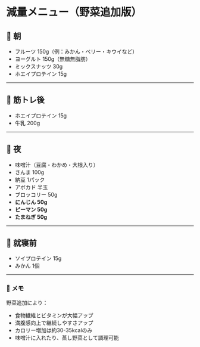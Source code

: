 # 減量メニュー（野菜追加版）

## 🥣 朝

- フルーツ 150g（例：みかん・ベリー・キウイなど）
- ヨーグルト 150g（無糖無脂肪）
- ミックスナッツ 30g
- ホエイプロテイン 15g

-----

## 💪 筋トレ後

- ホエイプロテイン 15g
- 牛乳 200g

-----

## 🌙 夜

- 味噌汁（豆腐・わかめ・大根入り）
- さんま 100g
- 納豆 1パック
- アボカド 半玉
- ブロッコリー 50g
- **にんじん 50g**
- **ピーマン 50g**
- **たまねぎ 50g**

-----

## 🌙 就寝前

- ソイプロテイン 15g
- みかん 1個

-----

### 📝 メモ

野菜追加により：

- 食物繊維とビタミンが大幅アップ
- 満腹感向上で継続しやすさアップ
- カロリー増加は約30-35kcalのみ
- 味噌汁に入れたり、蒸し野菜として調理可能
